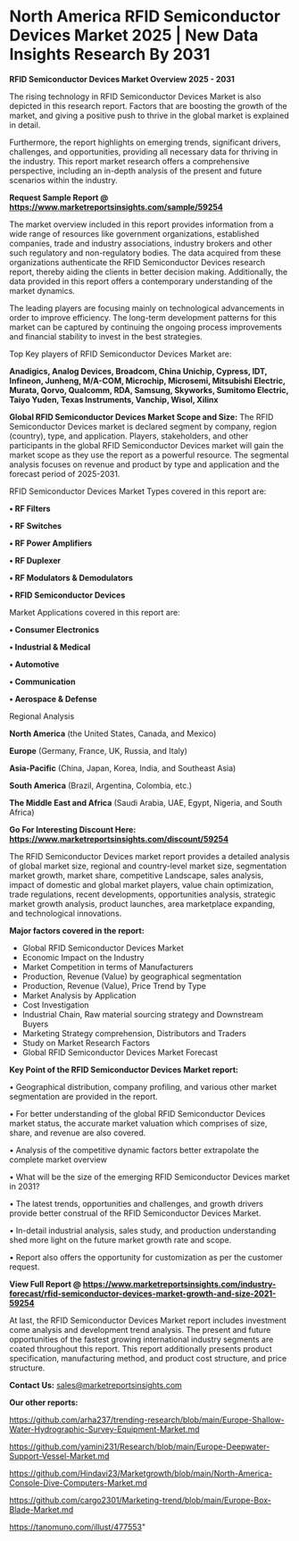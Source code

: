 # North America RFID Semiconductor Devices Market 2025 | New Data Insights Research By 2031

<Strong> RFID Semiconductor Devices Market Overview 2025 - 2031</strong>

The rising technology in RFID Semiconductor Devices Market is also depicted in this research report. Factors that are boosting the growth of the market, and giving a positive push to thrive in the global market is explained in detail.

Furthermore, the report highlights on emerging trends, significant drivers, challenges, and opportunities, providing all necessary data for thriving in the industry. This report market research offers a comprehensive perspective, including an in-depth analysis of the present and future scenarios within the industry.

<strong>Request Sample Report @ <a href=https://www.marketreportsinsights.com/sample/59254>https://www.marketreportsinsights.com/sample/59254</a></strong>

The market overview included in this report provides information from a wide range of resources like government organizations, established companies, trade and industry associations, industry brokers and other such regulatory and non-regulatory bodies. The data acquired from these organizations authenticate the RFID Semiconductor Devices research report, thereby aiding the clients in better decision making. Additionally, the data provided in this report offers a contemporary understanding of the market dynamics.

The leading players are focusing mainly on technological advancements in order to improve efficiency. The long-term development patterns for this market can be captured by continuing the ongoing process improvements and financial stability to invest in the best strategies.

Top Key players of RFID Semiconductor Devices Market are:

<strong>Anadigics, Analog Devices, Broadcom, China Unichip, Cypress, IDT, Infineon, Junheng, M/A-COM, Microchip, Microsemi, Mitsubishi Electric, Murata, Qorvo, Qualcomm, RDA, Samsung, Skyworks, Sumitomo Electric, Taiyo Yuden, Texas Instruments, Vanchip, Wisol, Xilinx</strong>

<strong><b>Global RFID Semiconductor Devices Market Scope and Size:</b></strong>
The RFID Semiconductor Devices market is declared segment by company, region (country), type, and application. Players, stakeholders, and other participants in the global RFID Semiconductor Devices market will gain the market scope as they use the report as a powerful resource. The segmental analysis focuses on revenue and product by type and application and the forecast period of 2025-2031.

RFID Semiconductor Devices Market Types covered in this report are:

<strong>• RF Filters

• RF Switches

• RF Power Amplifiers

• RF Duplexer

• RF Modulators & Demodulators

• RFID Semiconductor Devices</strong>

Market Applications covered in this report are:

<strong>• Consumer Electronics

• Industrial & Medical

• Automotive

• Communication

• Aerospace & Defense</strong> 

Regional Analysis

<strong>North America</strong> (the United States, Canada, and Mexico)

<strong>Europe</strong> (Germany, France, UK, Russia, and Italy)

<strong>Asia-Pacific</strong> (China, Japan, Korea, India, and Southeast Asia)

<strong>South America</strong> (Brazil, Argentina, Colombia, etc.)

<strong>The Middle East and Africa</strong> (Saudi Arabia, UAE, Egypt, Nigeria, and South Africa)

<strong>Go For Interesting Discount Here: <a href=https://www.marketreportsinsights.com/discount/59254>https://www.marketreportsinsights.com/discount/59254</a></strong>

The RFID Semiconductor Devices market report provides a detailed analysis of global market size, regional and country-level market size, segmentation market growth, market share, competitive Landscape, sales analysis, impact of domestic and global market players, value chain optimization, trade regulations, recent developments, opportunities analysis, strategic market growth analysis, product launches, area marketplace expanding, and technological innovations.

<strong><b>Major factors covered in the report:</b></strong>
<ul>
  <li>Global RFID Semiconductor Devices Market </li>
  <li>Economic Impact on the Industry</li>
  <li>Market Competition in terms of Manufacturers</li>
  <li>Production, Revenue (Value) by geographical segmentation</li>
  <li>Production, Revenue (Value), Price Trend by Type</li>
  <li>Market Analysis by Application</li>
  <li>Cost Investigation</li>
  <li>Industrial Chain, Raw material sourcing strategy and Downstream Buyers</li>
  <li>Marketing Strategy comprehension, Distributors and Traders</li>
  <li>Study on Market Research Factors</li>
  <li>Global RFID Semiconductor Devices Market Forecast</li>
</ul>

<strong><b>Key Point of the RFID Semiconductor Devices Market report:</b></strong>

• Geographical distribution, company profiling, and various other market segmentation are provided in the report.

• For better understanding of the global RFID Semiconductor Devices market status, the accurate market valuation which comprises of size, share, and revenue are also covered.

• Analysis of the competitive dynamic factors better extrapolate the complete market overview

• What will be the size of the emerging RFID Semiconductor Devices market in 2031?

• The latest trends, opportunities and challenges, and growth drivers provide better construal of the RFID Semiconductor Devices Market.

• In-detail industrial analysis, sales study, and production understanding shed more light on the future market growth rate and scope.

• Report also offers the opportunity for customization as per the customer request.

<strong><b>View Full Report @ <a href=https://www.marketreportsinsights.com/industry-forecast/rfid-semiconductor-devices-market-growth-and-size-2021-59254>https://www.marketreportsinsights.com/industry-forecast/rfid-semiconductor-devices-market-growth-and-size-2021-59254</a></b></strong>


At last, the RFID Semiconductor Devices Market report includes investment come analysis and development trend analysis. The present and future opportunities of the fastest growing international industry segments are coated throughout this report. This report additionally presents product specification, manufacturing method, and product cost structure, and price structure.

<strong>Contact Us:</strong>
sales@marketreportsinsights.com

<strong>Our other reports:</strong>

<a href=https://github.com/arha237/trending-research/blob/main/Europe-Shallow-Water-Hydrographic-Survey-Equipment-Market.md>https://github.com/arha237/trending-research/blob/main/Europe-Shallow-Water-Hydrographic-Survey-Equipment-Market.md</a>

<a href=https://github.com/yamini231/Research/blob/main/Europe-Deepwater-Support-Vessel-Market.md>https://github.com/yamini231/Research/blob/main/Europe-Deepwater-Support-Vessel-Market.md</a>

<a href=https://github.com/Hindavi23/Marketgrowth/blob/main/North-America-Console-Dive-Computers-Market.md>https://github.com/Hindavi23/Marketgrowth/blob/main/North-America-Console-Dive-Computers-Market.md</a>

<a href=https://github.com/cargo2301/Marketing-trend/blob/main/Europe-Box-Blade-Market.md>https://github.com/cargo2301/Marketing-trend/blob/main/Europe-Box-Blade-Market.md</a>

<a href=https://tanomuno.com/illust/477553>https://tanomuno.com/illust/477553</a>"
